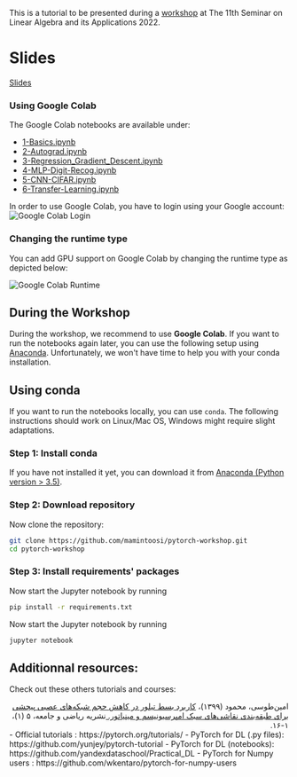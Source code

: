 This is a tutorial to be presented during a [workshop](http://cnf.hsu.ac.ir/esla/fa/page.php?rid=91) at The 11th Seminar on Linear Algebra and its Applications 2022.

# Slides
[Slides](https://mamintoosi.github.io/slides/topics/DL-HSU/DeepLearning-Workshop-ESLA2022.html)

### Using Google Colab
The Google Colab notebooks are available under:
- [1-Basics.ipynb](https://colab.research.google.com/github/mamintoosi/pytorch-workshop/blob/master/1-Basics.ipynb)
- [2-Autograd.ipynb](https://colab.research.google.com/github/mamintoosi/pytorch-workshop/blob/master/2-Autograd.ipynb)
- [3-Regression_Gradient_Descent.ipynb](https://colab.research.google.com/github/mamintoosi/pytorch-workshop/blob/master/3-Regression_Gradient_Descent.ipynb)
- [4-MLP-Digit-Recog.ipynb](https://colab.research.google.com/github/mamintoosi/pytorch-workshop/blob/master/4-MLP-Digit-Recog.ipynb)
- [5-CNN-CIFAR.ipynb](https://colab.research.google.com/github/mamintoosi/pytorch-workshop/blob/master/5-CNN-CIFAR.ipynb)
- [6-Transfer-Learning.ipynb](https://colab.research.google.com/github/mamintoosi/pytorch-workshop/blob/master/6-Transfer-Learning.ipynb)


In order to use Google Colab, you have to login using your Google account:
![Google Colab Login](figures/colab-connect.png)

### Changing the runtime type
You can add GPU support on Google Colab by changing the runtime type as depicted below:

![Google Colab Runtime](figures/colab-runtime.png)
<br />

## During the Workshop
During the workshop, we recommend to use **Google Colab**. 
If you want to run the notebooks again later, you can use the following setup using [Anaconda](https://www.anaconda.com/). Unfortunately, we won't have time to help you with your conda installation. 
<br />

## Using conda
If you want to run the notebooks locally, you can use `conda`. The following instructions
should work on Linux/Mac OS, Windows might require slight adaptations.

### Step 1: Install conda
If you have not installed it yet, you can download it from [Anaconda (Python version > 3.5)](https://www.anaconda.com/download).

### Step 2: Download repository 
Now clone the repository:
```bash
git clone https://github.com/mamintoosi/pytorch-workshop.git
cd pytorch-workshop
```

### Step 3: Install requirements' packages

Now start the Jupyter notebook by running
```bash
pip install -r requirements.txt
```

Now start the Jupyter notebook by running
```bash
jupyter notebook
```

## Additionnal resources:
Check out these others tutorials and courses:

<div dir="rtl">
							امین‌طوسی، محمود (۱۳۹۹)،
							<a href="https://math-sci.ui.ac.ir/article_25351.html">
								کاربرد بسط تیلور در کاهش حجم شبکه‌های عصبی پیچشی برای طبقه‌بندی نقاشی‌های سبک
								امپرسیونیسم و مینیاتور.
							</a>
							نشریه ریاضی و جامعه،‌ ۵ (۱)،‌ ۱-۱۶.
</div>							 
- Official tutorials : https://pytorch.org/tutorials/
- PyTorch for DL (.py files): https://github.com/yunjey/pytorch-tutorial
- PyTorch for DL (notebooks): https://github.com/yandexdataschool/Practical_DL
- PyTorch for Numpy users : https://github.com/wkentaro/pytorch-for-numpy-users
